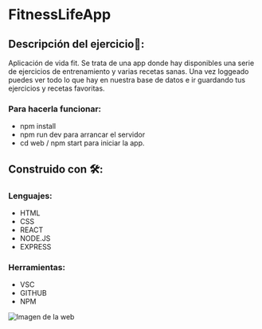 # FitnessLifeApp

## Descripción del ejercicio:rocket::

Aplicación de vida fit. Se trata de una app donde hay disponibles una serie de ejercicios de entrenamiento y varias recetas sanas.
Una vez loggeado puedes ver todo lo que hay en nuestra base de datos e ir guardando tus ejercicios y recetas favoritas.

### Para hacerla funcionar:

- npm install
- npm run dev para arrancar el servidor
- cd web / npm start para iniciar la app.

## Construido con 🛠️:

### Lenguajes:

- HTML
- CSS
- REACT
- NODE.JS
- EXPRESS

### Herramientas:

- VSC
- GITHUB
- NPM

![Imagen de la web]()